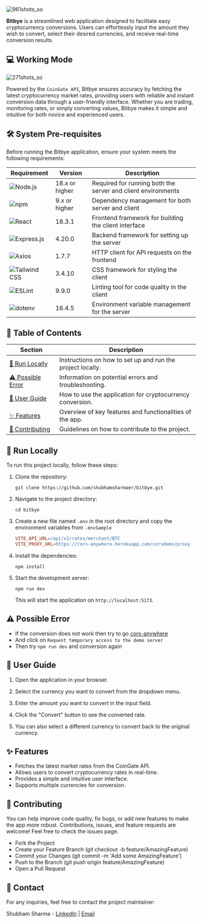 ![961shots_so](https://github.com/user-attachments/assets/a42f6466-2fe1-4c01-a1db-8791cc74cd5a)

**Bitbye** is a streamlined web application designed to facilitate easy cryptocurrency conversions. Users can effortlessly input the amount they wish to convert, select their desired currencies, and receive real-time conversion results. 

## 💻 Working Mode
![271shots_so](https://github.com/user-attachments/assets/73b7b432-c93a-465d-bc59-6e616ee0ab1b)


Powered by the `CoinGate API`, Bitbye ensures accuracy by fetching the latest cryptocurrency market rates, providing users with reliable and instant conversion data through a user-friendly interface. Whether you are trading, monitoring rates, or simply converting values, Bitbye makes it simple and intuitive for both novice and experienced users.


## 🛠️ System Pre-requisites

Before running the Bitbye application, ensure your system meets the following requirements:

| Requirement   | Version | Description                                      |
|---------------|---------|--------------------------------------------------|
| ![Node.js](https://img.shields.io/badge/Node.js-18.x-green?logo=node.js) | 18.x or higher | Required for running both the server and client environments |
| ![npm](https://img.shields.io/badge/npm-9.x-red?logo=npm) | 9.x or higher  | Dependency management for both server and client              |
| ![React](https://img.shields.io/badge/React-18.3.1-blue?logo=react) | 18.3.1        | Frontend framework for building the client interface          |
| ![Express.js](https://img.shields.io/badge/Express.js-4.20.0-blue?logo=express) | 4.20.0        | Backend framework for setting up the server                   |
| ![Axios](https://img.shields.io/badge/Axios-1.7.7-yellow?logo=axios) | 1.7.7         | HTTP client for API requests on the frontend                  |
| ![Tailwind CSS](https://img.shields.io/badge/Tailwind_CSS-3.4.10-blue?logo=tailwind-css) | 3.4.10         | CSS framework for styling the client                          |
| ![ESLint](https://img.shields.io/badge/ESLint-9.9.0-purple?logo=eslint) | 9.9.0         | Linting tool for code quality in the client                   |
| ![dotenv](https://img.shields.io/badge/dotenv-16.4.5-brightgreen?logo=dotenv) | 16.4.5        | Environment variable management for the server                |



## 📑 Table of Contents

| Section          | Description                                        |
|------------------|----------------------------------------------------|
| [🚀 Run Locally](#-run-locally) | Instructions on how to set up and run the project locally. |
| [⚠️ Possible Error](#-possible-error) | Information on potential errors and troubleshooting. |
| [📖 User Guide](#-user-guide)  | How to use the application for cryptocurrency conversion. |
| [✨ Features](#-features) | Overview of key features and functionalities of the app. |
| [🤝 Contributing](#-contributing) | Guidelines on how to contribute to the project. |

## 🚀 Run Locally

To run this project locally, follow these steps:

1. Clone the repository:
   ```shell
   git clone https://github.com/shubhamsharmaer/bitbye.git
   ```

2. Navigate to the project directory:
   ```shell
   cd bitbye
   ```

3. Create a new file named `.env` in the root directory and copy the environment variables from `.envSample`
   ```makefile
   VITE_API_URL=/api/v2/rates/merchant/BTC
   VITE_PROXY_URL=https://cors-anywhere.herokuapp.com/corsdemo/proxy
   ```

4. Install the dependencies:
   ```shell
   npm install
   ```

5. Start the development server:
   ```shell
   npm run dev
   ```

   This will start the application on `http://localhost:5173`.

## ⚠️ Possible Error
   - If the conversion does not work then try to go [cors-anywhere](https://cors-anywhere.herokuapp.com/corsdemo)
   - And click on `Request temporary access to the demo server`
   - Then try `npm run dev` and conversion again

## 📖 User Guide

1. Open the application in your browser.

2. Select the currency you want to convert from the dropdown menu.

3. Enter the amount you want to convert in the input field.

4. Click the "Convert" button to see the converted rate.

5. You can also select a different currency to convert back to the original currency.

## ✨ Features

- Fetches the latest market rates from the CoinGate API.
- Allows users to convert cryptocurrency rates in real-time.
- Provides a simple and intuitive user interface.
- Supports multiple currencies for conversion.

## 🤝 Contributing
You can help improve code quality, fix bugs, or add new features to make the app more robust.
Contributions, issues, and feature requests are welcome! Feel free to check the issues page.

- Fork the Project
- Create your Feature Branch (git checkout -b feature/AmazingFeature)
- Commit your Changes (git commit -m 'Add some AmazingFeature')
- Push to the Branch (git push origin feature/AmazingFeature)
- Open a Pull Request

## 📧 Contact
For any inquiries, feel free to contact the project maintainer:

Shubham Sharma -  [LinkedIn](https://www.linkedin.com/in/shubhamsharmaer/) | [Email](shubhamgetmail@gmail.com)

